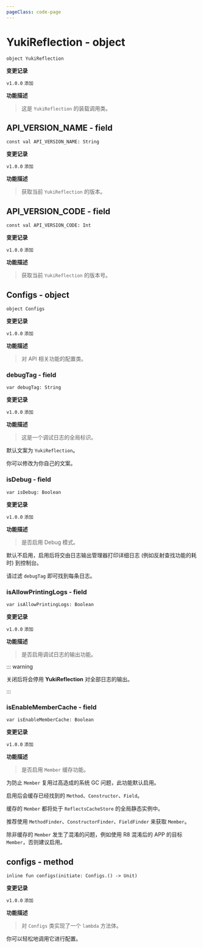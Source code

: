 ```yaml
---
pageClass: code-page
---
```


# YukiReflection <span class="symbol">- object</span>

```kotlin:no-line-numbers
object YukiReflection
```

**变更记录**

`v1.0.0` `添加`

**功能描述**

> 这是 `YukiReflection` 的装载调用类。

## API_VERSION_NAME <span class="symbol">- field</span>

```kotlin:no-line-numbers
const val API_VERSION_NAME: String
```

**变更记录**

`v1.0.0` `添加`

**功能描述**

> 获取当前 `YukiReflection` 的版本。

## API_VERSION_CODE <span class="symbol">- field</span>

```kotlin:no-line-numbers
const val API_VERSION_CODE: Int
```

**变更记录**

`v1.0.0` `添加`

**功能描述**

> 获取当前 `YukiReflection` 的版本号。

## Configs <span class="symbol">- object</span>

```kotlin:no-line-numbers
object Configs
```

**变更记录**

`v1.0.0` `添加`

**功能描述**

> 对 API 相关功能的配置类。

### debugTag <span class="symbol">- field</span>

```kotlin:no-line-numbers
var debugTag: String
```

**变更记录**

`v1.0.0` `添加`

**功能描述**

> 这是一个调试日志的全局标识。

默认文案为 `YukiReflection`。

你可以修改为你自己的文案。

### isDebug <span class="symbol">- field</span>

```kotlin:no-line-numbers
var isDebug: Boolean
```

**变更记录**

`v1.0.0` `添加`

**功能描述**

> 是否启用 Debug 模式。

默认不启用，启用后将交由日志输出管理器打印详细日志 (例如反射查找功能的耗时) 到控制台。

请过滤 `debugTag` 即可找到每条日志。

### isAllowPrintingLogs <span class="symbol">- field</span>

```kotlin:no-line-numbers
var isAllowPrintingLogs: Boolean
```

**变更记录**

`v1.0.0` `添加`

**功能描述**

> 是否启用调试日志的输出功能。

::: warning

关闭后将会停用 **YukiReflection** 对全部日志的输出。

:::

### isEnableMemberCache <span class="symbol">- field</span>

```kotlin:no-line-numbers
var isEnableMemberCache: Boolean
```

**变更记录**

`v1.0.0` `添加`

**功能描述**

> 是否启用 `Member` 缓存功能。

为防止 `Member` 复用过高造成的系统 GC 问题，此功能默认启用。

启用后会缓存已经找到的 `Method`、`Constructor`、`Field`。

缓存的 `Member` 都将处于 `ReflectsCacheStore` 的全局静态实例中。

推荐使用 `MethodFinder`、`ConstructorFinder`、`FieldFinder` 来获取 `Member`。

除非缓存的 `Member` 发生了混淆的问题，例如使用 R8 混淆后的 APP 的目标 `Member`，否则建议启用。

## configs <span class="symbol">- method</span>

```kotlin:no-line-numbers
inline fun configs(initiate: Configs.() -> Unit)
```

**变更记录**

`v1.0.0` `添加`

**功能描述**

> 对 `Configs` 类实现了一个 `lambda` 方法体。

你可以轻松地调用它进行配置。